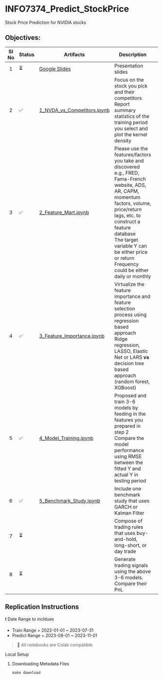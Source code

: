 # INFO7374_Predict_StockPrice

Stock Price Prediction for NVIDIA stocks

## Objectives:

| **Sl No** | **Status** | **Artifacts** | **Description** |  |
|:---:|---|---|---|---|
| 1 | :hourglass_flowing_sand: | [Google Slides](https://docs.google.com/presentation/d/1lu3VtoFbudPkh85tx63-g5CTauhQ6ZcUwARL4rkhEgY/edit) | Presentation slides |  |
| 2 | :white_check_mark: | [1_NVDA_vs_Competitors.ipynb](./1_NVDA_vs_Competitors.ipynb) | Focus on the stock you pick and their competitors<br>Report summary statistics of the training period you select and plot the kernel density |  |
| 3 | :white_check_mark: | [2_Feature_Mart.ipynb](./2_Feature_Mart.ipynb) | Please use the features/factors you  take and discovered<br>e.g., FRED, Fama-French website, ADS, AR, CAPM, momentum factors, volume, price/return lags, etc. to construct a feature database<br>The target variable Y can be either price or return<br>Frequency could be either daily or monthly |  |
| 4 | :white_check_mark: | [3_Feature_Importance.ipynb](./3_Feature_Importance.ipynb) | Virtualize the feature importance and feature selection process using regression based approach<br>Ridge regression, LASSO, Elastic Net or LARS **vs** decision tree based approach (random forest, XGBoost) |  |
| 5 | :white_check_mark: | [4_Model_Training.ipynb](./4_Model_Training.ipynb) | Proposed and train 3-6 models by feeding in the features you prepared in step 2<br>Compare the model performance using RMSE between the fitted Y and actual Y in testing period |  |
| 6 | :white_check_mark: | [5_Benchmark_Study.ipynb](./5_Benchmark_Study.ipynb) | Include one benchmark study that uses GARCH or Kalman Filter |  |
| 7 | :hourglass_flowing_sand: |  | Compose of trading rules that uses buy-and-hold, long-short, or day trade |  |
| 8 | :hourglass_flowing_sand: |  | Generate trading signals using the above 3-6 models. Compare their PnL |  |

## Replication Instructions

:exclamation: Date Range to incldues

* Train Range = 2022-01-01 ~ 2023-07-31
* Predict Range = 2023-08-01 ~ 2023-11-01

> :notebook: All notebooks are Colab compatible.

Local Setup 

1. Downloading Metadata Files
    ```bash
    make download
    ```
